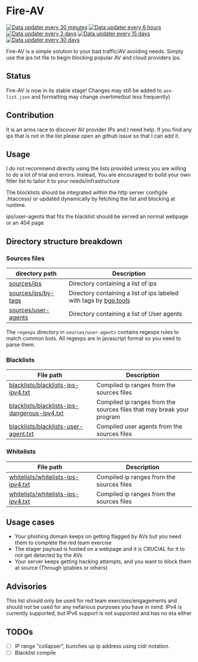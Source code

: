# Fire-AV

[![Data updater every 30 minutes](https://github.com/molangning/fire-av/actions/workflows/data-updater-30-minutes.yml/badge.svg)](https://github.com/molangning/fire-av/actions/workflows/data-updater-30-minutess.yml)
[![Data updater every 6 hours](https://github.com/molangning/fire-av/actions/workflows/data-updater-6-hours.yml/badge.svg)](https://github.com/molangning/fire-av/actions/workflows/data-updater-6-hours.yml)
[![Data updater every 3 days](https://github.com/molangning/fire-av/actions/workflows/data-updater-3-days.yml/badge.svg)](https://github.com/molangning/fire-av/actions/workflows/data-updater-3-days.yml)
[![Data updater every 15 days](https://github.com/molangning/fire-av/actions/workflows/data-updater-15-days.yml/badge.svg)](https://github.com/molangning/fire-av/actions/workflows/data-updater-15-days.yml)
[![Data updater every 30 days](https://github.com/molangning/fire-av/actions/workflows/data-updater-30-days.yml/badge.svg)](https://github.com/molangning/fire-av/actions/workflows/data-updater-30-days.yml)

Fire-AV is a simple solution to your bad traffic/AV avoiding needs. Simply use the ips.txt file to begin blocking popular AV and cloud providers ips.

## Status
Fire-AV is now in its stable stage! Changes may still be added to `asn-list.json` and formatting may change overtime(but less frequently)

## Contribution
It is an arms race to discover AV provider IPs and I need help. If you find any ips that is not in the list please open an github issue so that I can add it.

## Usage
I do not recommend directly using the lists provided unless you are willing to do a lot of trial and errors. Instead, You are encouraged to build your own filter list to tailor it to your needs/infrastructure

The blocklists should be integrated within the http server config(ie .htaccess) or updated dynamically by fetching the list and blocking at runtime. 

ips/user-agents that fits the blacklist should be served an normal webpage or an 404 page

## Directory structure breakdown

### Sources files
|   directory path  |      Description      |
| ----------------- | --------------------- |
| [sources/ips](sources/ips) | Directory containing a list of ips |
| [sources/ips/by-tags](sources/ips/by-tags) | Directory containing a list of ips labeled with tags by [bgp.tools](https://bgp.tools/)|
| [sources/user-agents](sources/user-agents) | Directory containing a list of User agents |

The `regexps` directory in `sources/user-agents` contains regexps rules to match common bots. All regexps are in javascript format so you need to parse them.

### Blacklists
|     File path     |      Description      |
| ----------------- | --------------------- |
| [blacklists/blacklists-ips-ipv4.txt](blacklists/blacklists-ips-ipv4.txt) | Compiled ip ranges from the sources files |
| [blacklists/blacklists-ips-dangerous-ipv4.txt](blacklists/blacklists-ips-dangerous-ipv4.txt) | Compiled ip ranges from the sources files that may break your program |
| [blacklists/blacklists-user-agent.txt](blacklists/blacklists-user-agents.txt) | Compiled user agents from the sources files |

### Whitelists
|     File path     |      Description      |
| ----------------- | --------------------- |
| [whitelists/whitelists-ips-ipv4.txt](whitelists/whitelists-ips-ipv4.txt) | Compiled ip ranges from the sources files |
| [whitelists/whitelists-ips-ipv4.txt](whitelists/whitelists-user-agents.txt) | Compiled ip ranges from the sources files |

## Usage cases
- Your phishing domain keeps on getting flagged by AVs but you need them to complete the red team exercise
- The stager payload is hosted on a webpage and it is CRUCIAL for it to not get detected by the AVs
- Your server keeps getting hacking attempts, and you want to block them at source (Through iptables or others)

## Advisories
This list should only be used for red team exercises/engagements and should not be used for any nefarious purposes you have in mind.
IPv4 is currently supported, but IPv6 support is not supported and has no eta either

## TODOs
- [ ] IP range "collapser", bunches up ip address using cidr notation.
- [ ] Blacklist compile
